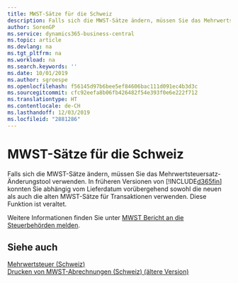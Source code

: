 ```yaml
---
title: MWST-Sätze für die Schweiz
description: Falls sich die MWST-Sätze ändern, müssen Sie das Mehrwertsteuersatz-Änderungstool verwenden. In früheren Versionen von Business Central konnten Sie abhängig vom Lieferdatum vorübergehend sowohl die neuen als auch die alten MWST-Sätze für Transaktionen verwenden. Diese Funktion ist veraltet.
author: SorenGP
ms.service: dynamics365-business-central
ms.topic: article
ms.devlang: na
ms.tgt_pltfrm: na
ms.workload: na
ms.search.keywords: ''
ms.date: 10/01/2019
ms.author: sgroespe
ms.openlocfilehash: f56145d97b6bee5ef84606bac111d091ec4b3d3c
ms.sourcegitcommit: cfc92eefa8b06fb426482f54e393f0e6e222f712
ms.translationtype: HT
ms.contentlocale: de-CH
ms.lasthandoff: 12/03/2019
ms.locfileid: "2881286"
---
```

# <a name="vat-rates-for-switzerland"></a>MWST-Sätze für die Schweiz
Falls sich die MWST-Sätze ändern, müssen Sie das Mehrwertsteuersatz-Änderungstool verwenden. In früheren Versionen von [!INCLUDE[d365fin](../../includes/d365fin_md.md)] konnten Sie abhängig vom Lieferdatum vorübergehend sowohl die neuen als auch die alten MWST-Sätze für Transaktionen verwenden. Diese Funktion ist veraltet.  

Weitere Informationen finden Sie unter [MWST Bericht an die Steuerbehörden melden](../../finance-how-report-vat.md).  

## <a name="see-also"></a>Siehe auch  
 [Mehrwertsteuer (Schweiz)](swiss-value-added-tax.md)   
 [Drucken von MWST-Abrechnungen (Schweiz) (ältere Version)](how-to-print-swiss-vat-statements-older-version-.md)
